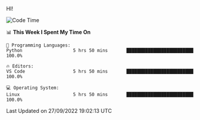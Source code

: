 HI! 
<!--START_SECTION:waka-->
![Code Time](http://img.shields.io/badge/Code%20Time-116%20hrs%2014%20mins-blue)

📊 **This Week I Spent My Time On** 

```text
💬 Programming Languages: 
Python                   5 hrs 50 mins       █████████████████████████   100.0%

🔥 Editors: 
VS Code                  5 hrs 50 mins       █████████████████████████   100.0%

💻 Operating System: 
Linux                    5 hrs 50 mins       █████████████████████████   100.0%

```


 Last Updated on 27/09/2022 19:02:13 UTC
<!--END_SECTION:waka-->
